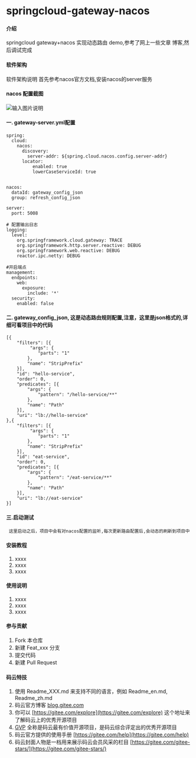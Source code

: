 # springcloud-gateway-nacos

#### 介绍
springcloud gateway+nacos 实现动态路由 demo,参考了网上一些文章 博客,然后调试完成

#### 软件架构
软件架构说明
首先参考nacos官方文档,安装nacos的server服务

#### nacos 配置截图

![输入图片说明](https://gitee.com/uploads/images/2019/0430/112048_83a185da_1351968.jpeg "1556594403(1).jpg")

#### 一. gateway-server.yml配置
```
spring:
  cloud:
    nacos:
      discovery:
        server-addr: ${spring.cloud.nacos.config.server-addr}
      locator:
          enabled: true
          lowerCaseServiceId: true

        
nacos:
  dataId: gateway_config_json
  group: refresh_config_json

server:
  port: 5008

# 配置输出日志
logging:
  level:
    org.springframework.cloud.gateway: TRACE
    org.springframework.http.server.reactive: DEBUG
    org.springframework.web.reactive: DEBUG
    reactor.ipc.netty: DEBUG

#开启端点
management:
  endpoints:
    web:
      exposure:
        include: '*'
  security:
    enabled: false

```
#### 二. gateway_config_json, 这是动态路由规则配置,注意，这里是json格式的,详细可看项目中的代码

```
[{
    "filters": [{
         "args": {
            "parts": "1"
        },
        "name": "StripPrefix"
    }],
    "id": "hello-service",
    "order": 0,
    "predicates": [{
        "args": {
            "pattern": "/hello-service/**"
        },
        "name": "Path"
    }],
    "uri": "lb://hello-service"
},{
    "filters": [{
         "args": {
            "parts": "1"
        },
        "name": "StripPrefix"
    }],
    "id": "eat-service",
    "order": 0,
    "predicates": [{
        "args": {
            "pattern": "/eat-service/**"
        },
        "name": "Path"
    }],
    "uri": "lb://eat-service"
}]

```
#### 三.启动测试
```
 这里启动之后，项目中会有对nacos配置的监听,每次更新路由配置后,会动态的刷新到项目中
```


#### 安装教程

1. xxxx
2. xxxx
3. xxxx

#### 使用说明

1. xxxx
2. xxxx
3. xxxx

#### 参与贡献

1. Fork 本仓库
2. 新建 Feat_xxx 分支
3. 提交代码
4. 新建 Pull Request


#### 码云特技

1. 使用 Readme\_XXX.md 来支持不同的语言，例如 Readme\_en.md, Readme\_zh.md
2. 码云官方博客 [blog.gitee.com](https://blog.gitee.com)
3. 你可以 [https://gitee.com/explore](https://gitee.com/explore) 这个地址来了解码云上的优秀开源项目
4. [GVP](https://gitee.com/gvp) 全称是码云最有价值开源项目，是码云综合评定出的优秀开源项目
5. 码云官方提供的使用手册 [https://gitee.com/help](https://gitee.com/help)
6. 码云封面人物是一档用来展示码云会员风采的栏目 [https://gitee.com/gitee-stars/](https://gitee.com/gitee-stars/)
